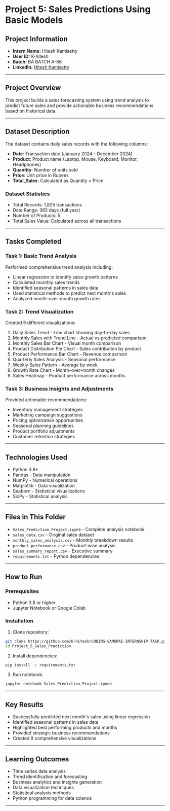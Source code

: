 # Project 5: Sales Predictions Using Basic Models

## Project Information
- **Intern Name:** Hitesh Kamisetty
- **User ID:** K-hitesh
- **Batch:** BA BATCH A-66
- **LinkedIn:** [Hitesh Kamisetty](https://www.linkedin.com/in/hiteshkamisetty11/)

---

## Project Overview

This project builds a sales forecasting system using trend analysis to predict future sales and provide actionable business recommendations based on historical data.

---

## Dataset Description

The dataset contains daily sales records with the following columns:
- **Date**: Transaction date (January 2024 - December 2024)
- **Product**: Product name (Laptop, Mouse, Keyboard, Monitor, Headphones)
- **Quantity**: Number of units sold
- **Price**: Unit price in Rupees
- **Total_Sales**: Calculated as Quantity × Price

### Dataset Statistics
- Total Records: 1,825 transactions
- Date Range: 365 days (full year)
- Number of Products: 5
- Total Sales Value: Calculated across all transactions

---

## Tasks Completed

### Task 1: Basic Trend Analysis
Performed comprehensive trend analysis including:
- Linear regression to identify sales growth patterns
- Calculated monthly sales trends
- Identified seasonal patterns in sales data
- Used statistical methods to predict next month's sales
- Analyzed month-over-month growth rates

### Task 2: Trend Visualization
Created 9 different visualizations:
1. Daily Sales Trend - Line chart showing day-to-day sales
2. Monthly Sales with Trend Line - Actual vs predicted comparison
3. Monthly Sales Bar Chart - Visual month comparison
4. Product Distribution Pie Chart - Sales contribution by product
5. Product Performance Bar Chart - Revenue comparison
6. Quarterly Sales Analysis - Seasonal performance
7. Weekly Sales Pattern - Average by week
8. Growth Rate Chart - Month-over-month changes
9. Sales Heatmap - Product performance across months

### Task 3: Business Insights and Adjustments

Provided actionable recommendations:
- Inventory management strategies
- Marketing campaign suggestions
- Pricing optimization opportunities
- Seasonal planning guidelines
- Product portfolio adjustments
- Customer retention strategies

---

## Technologies Used

- Python 3.8+
- Pandas - Data manipulation
- NumPy - Numerical operations
- Matplotlib - Data visualization
- Seaborn - Statistical visualizations
- SciPy - Statistical analysis

---

## Files in This Folder

- `Sales_Prediction_Project.ipynb` - Complete analysis notebook
- `sales_data.csv` - Original sales dataset
- `monthly_sales_analysis.csv` - Monthly breakdown results
- `product_performance.csv` - Product-wise analysis
- `sales_summary_report.csv` - Executive summary
- `requirements.txt` - Python dependencies

---

## How to Run

### Prerequisites
- Python 3.8 or higher
- Jupyter Notebook or Google Colab

### Installation

1. Clone repository:
```bash
git clone https://github.com/K-hitesh/CODING-SAMURAI-INTERNSHIP-TASK.git
cd Project_5_Sales_Prediction
```

2. Install dependencies:
```bash
pip install -r requirements.txt
```

3. Run notebook:
```bash
jupyter notebook Sales_Prediction_Project.ipynb
```

---

## Key Results

- Successfully predicted next month's sales using linear regression
- Identified seasonal patterns in sales data
- Highlighted best performing products and months
- Provided strategic business recommendations
- Created 9 comprehensive visualizations

---

## Learning Outcomes

- Time series data analysis
- Trend identification and forecasting
- Business analytics and insights generation
- Data visualization techniques
- Statistical analysis methods
- Python programming for data science

---
